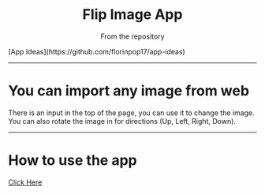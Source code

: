 <h1 align="center">Flip Image App</h1>
<p align="center">From the repository</p>
[App Ideas](https://github.com/florinpop17/app-ideas)

---

# You can import any image from web

There is an input in the top of the page, you can use it to change the image.
You can also rotate the image in for directions (Up, Left, Right, Down).

---

# How to use the app

[Click Here](https://flip-image-app.vercel.app)
